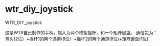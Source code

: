 # wtr_diy_joystick
 WTR_DIY_joystick

这是WTR自己制作的手柄，输入为两个模拟摇杆，和一个矩阵键盘。
通信包为：包头(2位）+摇杆1的两个通道(8位）+摇杆2的两个通道(8位)+矩阵键盘(1位)
